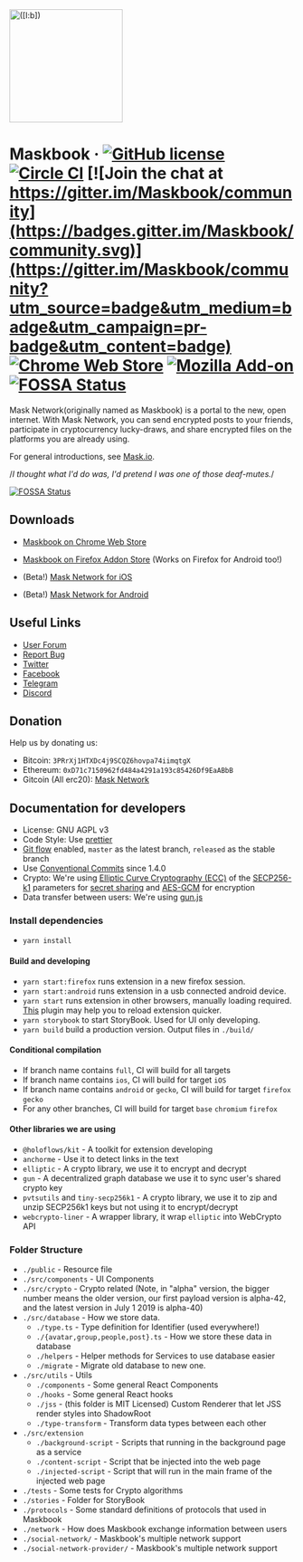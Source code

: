 <a href="https://mask.io/">
  <img src="https://dimensiondev.github.io/Maskbook-VI/assets/Logo/MB--Logo--Geo--ForceCircle--Blue.svg"
       width="200" height="200" title="([I:b])" alt="([I:b])">
</a>

# Maskbook &middot; [![GitHub license](https://img.shields.io/badge/license-AGPL-blue.svg?style=flat-square)](https://github.com/DimensionDev/Maskbook/blob/master/LICENSE) [![Circle CI](https://img.shields.io/circleci/project/github/DimensionDev/Maskbook.svg?style=flat-square&logo=circleci)](https://circleci.com/gh/DimensionDev/Maskbook) [![Join the chat at https://gitter.im/Maskbook/community](https://badges.gitter.im/Maskbook/community.svg)](https://gitter.im/Maskbook/community?utm_source=badge&utm_medium=badge&utm_campaign=pr-badge&utm_content=badge) [![Chrome Web Store](https://img.shields.io/chrome-web-store/v/jkoeaghipilijlahjplgbfiocjhldnap.svg?logo=Maskbook&logoColor=%231c68f3&style=flat-square&label=Chrome%20store)][crext] [![Mozilla Add-on](https://img.shields.io/amo/v/maskbook?label=Firefox%20store&style=flat-square)][fxaddon] [![FOSSA Status](https://app.fossa.io/api/projects/git%2Bgithub.com%2FDimensionDev%2FMaskbook.svg?type=shield)](https://app.fossa.io/projects/git%2Bgithub.com%2FDimensionDev%2FMaskbook?ref=badge_shield)

Mask Network(originally named as Maskbook) is a portal to the new, open internet. With Mask Network, you can send encrypted posts to your friends, participate in cryptocurrency lucky-draws, and share encrypted files on the platforms you are already using.

For general introductions, see [Mask.io](https://mask.io/).

/_I thought what I'd do was, I'd pretend I was one of those deaf-mutes._/

[![FOSSA Status](https://app.fossa.io/api/projects/git%2Bgithub.com%2FDimensionDev%2FMaskbook.svg?type=large)](https://app.fossa.io/projects/git%2Bgithub.com%2FDimensionDev%2FMaskbook?ref=badge_large)

## Downloads

- [Maskbook on Chrome Web Store][crext]
- [Maskbook on Firefox Addon Store][fxaddon] (Works on Firefox for Android too!)
- (Beta!) [Mask Network for iOS][ios]
- (Beta!) [Mask Network for Android][android]

  [crext]: https://chrome.google.com/webstore/detail/maskbook/jkoeaghipilijlahjplgbfiocjhldnap/
  [fxaddon]: https://addons.mozilla.org/en-US/firefox/addon/maskbook/
  [ios]: https://testflight.apple.com/join/OGmGmIg1
  [android]: https://play.google.com/store/apps/details?id=com.dimension.maskbook

## Useful Links

- [User Forum](https://github.com/DimensionDev/Maskbook-Talks)
- [Report Bug](https://mask.io/links/?report-bug)
- [Twitter](https://twitter.com/ProjectMaskbook)
- [Facebook](https://www.facebook.com/realmaskbook)
- [Telegram](https://t.me/maskbook_group)
- [Discord](https://discord.gg/4SVXvj7)

## Donation

Help us by donating us:

- Bitcoin: `3PRrXj1HTXDc4j9SCQZ6hovpa74iimqtgX`
- Ethereum: `0xD71c7150962fd484a4291a193c85426Df9EaABbB`
- Gitcoin (All erc20): [Mask Network](https://gitcoin.co/grants/159/mask-networkmaskbook-the-portal-to-the-new-open-i)

## Documentation for developers

- License: GNU AGPL v3
- Code Style: Use [prettier](https://github.com/prettier/prettier)
- [Git flow](https://github.com/nvie/gitflow) enabled, `master` as the latest branch, `released` as the stable branch
- Use [Conventional Commits](https://www.conventionalcommits.org/) since 1.4.0
- Crypto: We're using [Elliptic Curve Cryptography (ECC)](https://en.wikipedia.org/wiki/ECC) of the [SECP256-k1](https://en.bitcoin.it/wiki/Secp256k1) parameters for [secret sharing](https://en.wikipedia.org/wiki/Elliptic-curve_Diffie–Hellman) and [AES-GCM](https://en.wikipedia.org/wiki/Galois/Counter_Mode) for encryption
- Data transfer between users: We're using [gun.js](https://gun.eco)

### Install dependencies

- `yarn install`

#### Build and developing

- `yarn start:firefox` runs extension in a new firefox session.
- `yarn start:android` runs extension in a usb connected android device.
- `yarn start` runs extension in other browsers, manually loading required.
  [This](https://chrome.google.com/webstore/detail/extensions-reloader/fimgfedafeadlieiabdeeaodndnlbhid) plugin may help you to reload extension quicker.
- `yarn storybook` to start StoryBook. Used for UI only developing.
- `yarn build` build a production version. Output files in `./build/`

#### Conditional compilation

- If branch name contains `full`, CI will build for all targets
- If branch name contains `ios`, CI will build for target `iOS`
- If branch name contains `android` or `gecko`, CI will build for target `firefox` `gecko`
- For any other branches, CI will build for target `base` `chromium` `firefox`

#### Other libraries we are using

- `@holoflows/kit` - A toolkit for extension developing
- `anchorme` - Use it to detect links in the text
- `elliptic` - A crypto library, we use it to encrypt and decrypt
- `gun` - A decentralized graph database we use it to sync user's shared crypto key
- `pvtsutils` and `tiny-secp256k1` - A crypto library, we use it to zip and unzip SECP256k1 keys but not using it to encrypt/decrypt
- `webcrypto-liner` - A wrapper library, it wrap `elliptic` into WebCrypto API

### Folder Structure

- `./public` - Resource file
- `./src/components` - UI Components
- `./src/crypto` - Crypto related (Note, in "alpha" version, the bigger number means the older version, our first payload version is alpha-42, and the latest version in July 1 2019 is alpha-40)
- `./src/database` - How we store data.
  - `./type.ts` - Type definition for Identifier (used everywhere!)
  - `./{avatar,group,people,post}.ts` - How we store these data in database
  - `./helpers` - Helper methods for Services to use database easier
  - `./migrate` - Migrate old database to new one.
- `./src/utils` - Utils
  - `./components` - Some general React Components
  - `./hooks` - Some general React hooks
  - `./jss` - (this folder is MIT Licensed) Custom Renderer that let JSS render styles into ShadowRoot
  - `./type-transform` - Transform data types between each other
- `./src/extension`
  - `./background-script` - Scripts that running in the background page as a service
  - `./content-script` - Script that be injected into the web page
  - `./injected-script` - Script that will run in the main frame of the injected web page
- `./tests` - Some tests for Crypto algorithms
- `./stories` - Folder for StoryBook
- `./protocols` - Some standard definitions of protocols that used in Maskbook
- `./network` - How does Maskbook exchange information between users
- `./social-network/` - Maskbook's multiple network support
- `./social-network-provider/` - Maskbook's multiple network support

